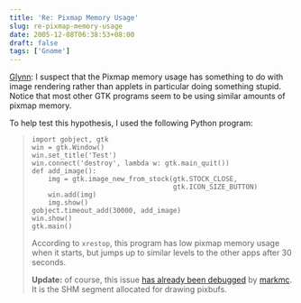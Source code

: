 ```yaml
---
title: 'Re: Pixmap Memory Usage'
slug: re-pixmap-memory-usage
date: 2005-12-08T06:38:53+08:00
draft: false
tags: ['Gnome']
---
```


[Glynn](http://www.gnome.org/~gman/blog/07122005-1): I suspect that the
Pixmap memory usage has something to do with image rendering rather than
applets in particular doing something stupid. Notice that most other GTK
programs seem to be using similar amounts of pixmap memory.

To help test this hypothesis, I used the following Python program:

>     import gobject, gtk
>     win = gtk.Window()
>     win.set_title('Test')
>     win.connect('destroy', lambda w: gtk.main_quit())
>     def add_image():
>         img = gtk.image_new_from_stock(gtk.STOCK_CLOSE,
>                                        gtk.ICON_SIZE_BUTTON)
>         win.add(img)
>         img.show()
>     gobject.timeout_add(30000, add_image)
>     win.show()
>     gtk.main()
>
> According to `xrestop`, this program has low pixmap memory usage when
> it starts, but jumps up to similar levels to the other apps after 30
> seconds.
>
> **Update:** of course, this issue [has already been
> debugged](http://mail.gnome.org/archives/desktop-devel-list/2005-May/msg00052.html)
> by [markmc](http://blogs.gnome.org/markmc). It is the SHM segment
> allocated for drawing pixbufs.
